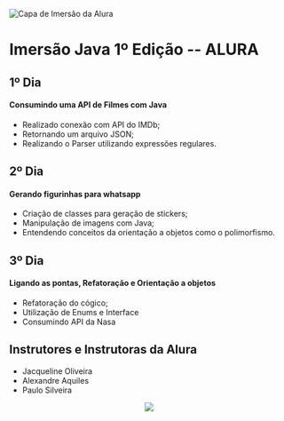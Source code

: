 ![Capa de Imersão da Alura](https://github.com/dor-95/Imersao-Java2022/blob/main/CapaImersao.jpg)

# Imersão Java 1º Edição -- ALURA

## 1º Dia

#### Consumindo uma API de Filmes com Java

<ul>
  <li>Realizado conexão com API do IMDb;</li>
  <li>Retornando um arquivo JSON;</li>
  <li>Realizando o Parser utilizando expressões regulares.</li>
 </ul>
 
 ## 2º Dia

#### Gerando figurinhas para whatsapp

<ul>
 <li>Criação de classes para geração de stickers;</li>
 <li>Manipulação de imagens com Java;</li>
 <li>Entendendo conceitos da orientação a objetos como o polimorfismo.</li>
</ul>

## 3º Dia

#### Ligando as pontas, Refatoração e Orientação a objetos

<ul>
 <li>Refatoração do cógico;</li>
 <li>Utilização de Enums e Interface</li>
 <li>Consumindo API da Nasa</li>
</ul>

##  Instrutores e Instrutoras da Alura

<ul>
  <li>Jacqueline Oliveira</li>
  <li>Alexandre Aquiles</li>
  <li>Paulo Silveira</li>
</ul>

<p align="center">
<img src="https://img.shields.io/badge/STATUS-EM%20DESENVOLVIMENTO-green"/>
</p>
